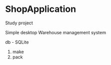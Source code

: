 # ShopApplication


Study project

Simple desktop Warehouse management system

db - SQLite

1) make
2) pack
